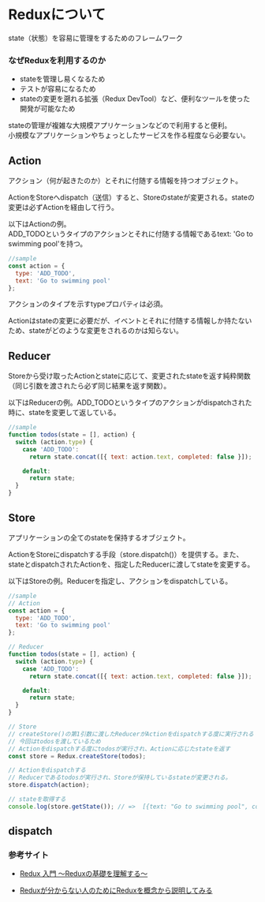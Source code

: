 # Reduxについて
state（状態）を容易に管理をするためのフレームワーク  
### なぜReduxを利用するのか
- stateを管理し易くなるため
- テストが容易になるため
- stateの変更を遡れる拡張（Redux DevTool）など、便利なツールを使った開発が可能なため

stateの管理が複雑な大規模アプリケーションなどので利用すると便利。  
小規模なアプリケーションやちょっとしたサービスを作る程度なら必要ない。



## Action
アクション（何が起きたのか）とそれに付随する情報を持つオブジェクト。

ActionをStoreへdispatch（送信）すると、Storeのstateが変更される。stateの変更は必ずActionを経由して行う。

以下はActionの例。  
ADD_TODOというタイプのアクションとそれに付随する情報であるtext: 'Go to swimming pool'を持つ。
```jsx
//sample
const action = {
  type: 'ADD_TODO',
  text: 'Go to swimming pool'
};
```
アクションのタイプを示すtypeプロパティは必須。

Actionはstateの変更に必要だが、イベントとそれに付随する情報しか持たないため、stateがどのような変更をされるのかは知らない。



## Reducer
Storeから受け取ったActionとstateに応じて、変更されたstateを返す純粋関数（同じ引数を渡されたら必ず同じ結果を返す関数）。

以下はReducerの例。ADD_TODOというタイプのアクションがdispatchされた時に、stateを変更して返している。

```jsx
//sample
function todos(state = [], action) {
  switch (action.type) {
    case 'ADD_TODO':
      return state.concat([{ text: action.text, completed: false }]);

    default:
      return state;
  }
}
```

## Store
アプリケーションの全てのstateを保持するオブジェクト。

ActionをStoreにdispatchする手段（store.dispatch()）を提供する。また、stateとdispatchされたActionを、指定したReducerに渡してstateを変更する。

以下はStoreの例。Reducerを指定し、アクションをdispatchしている。
```jsx
//sample
// Action
const action = {
  type: 'ADD_TODO',
  text: 'Go to swimming pool'
};

// Reducer
function todos(state = [], action) {
  switch (action.type) {
    case 'ADD_TODO':
      return state.concat([{ text: action.text, completed: false }]);

    default:
      return state;
  }
}

// Store
// createStore()の第1引数に渡したReducerがActionをdispatchする度に実行される
// 今回はtodosを渡しているため
// Actionをdispatchする度にtodosが実行され、Actionに応じたstateを返す
const store = Redux.createStore(todos);

// Actionをdispatchする
// Reducerであるtodosが実行され、Storeが保持しているstateが変更される。
store.dispatch(action);

// stateを取得する
console.log(store.getState()); // =>  [{text: "Go to swimming pool", completed: false}]
```

## dispatch

### 参考サイト
- [Redux 入門 〜Reduxの基礎を理解する〜](https://qiita.com/soarflat/items/bd319695d156654bbe86)

- [Reduxが分からない人のためにReduxを概念から説明してみる](https://qiita.com/tkow/items/9da7062f9bfa99e848c3)